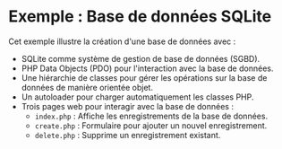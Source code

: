 # Exemple : Base de données SQLite

Cet exemple illustre la création d'une base de données avec :

- SQLite comme système de gestion de base de données (SGBD).
- PHP Data Objects (PDO) pour l'interaction avec la base de données.
- Une hiérarchie de classes pour gérer les opérations sur la base de données de
  manière orientée objet.
- Un autoloader pour charger automatiquement les classes PHP.
- Trois pages web pour interagir avec la base de données :
  - `index.php` : Affiche les enregistrements de la base de données.
  - `create.php` : Formulaire pour ajouter un nouvel enregistrement.
  - `delete.php` : Supprime un enregistrement existant.
